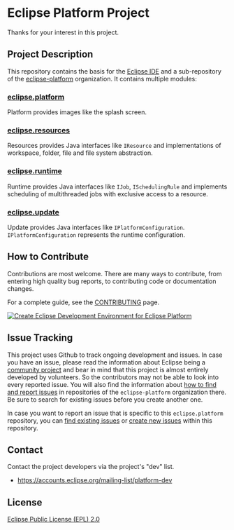 # Eclipse Platform Project

Thanks for your interest in this project.


## Project Description

This repository contains the basis for the [Eclipse IDE](https://www.eclipse.org/eclipseide/) and a sub-repository of the [eclipse-platform](https://github.com/eclipse-platform) organization. 
It contains multiple modules:

### [eclipse.platform](https://github.com/eclipse-platform/eclipse.platform/tree/master/platform)
Platform provides images like the splash screen.

### [eclipse.resources](https://github.com/eclipse-platform/eclipse.platform/tree/master/resources)
Resources provides Java interfaces like `IResource` and implementations of workspace, folder, file and file system abstraction.

### [eclipse.runtime](https://github.com/eclipse-platform/eclipse.platform/tree/master/runtime) 
Runtime provides Java interfaces like `IJob`, `ISchedulingRule` and implements scheduling of multithreaded jobs with exclusive access to a resource.

### [eclipse.update](https://github.com/eclipse-platform/eclipse.platform/tree/master/update)
Update provides Java interfaces like `IPlatformConfiguration`. `IPlatformConfiguration` represents the runtime configuration.


## How to Contribute

Contributions are most welcome. There are many ways to contribute, from entering high quality bug reports, to contributing code or documentation changes.

For a complete guide, see the [CONTRIBUTING](https://github.com/eclipse-platform/.github/blob/main/CONTRIBUTING.md) page.

[![Create Eclipse Development Environment for Eclipse Platform](https://download.eclipse.org/oomph/www/setups/svg/Eclipse_Platform.svg)](
https://www.eclipse.org/setups/installer/?url=https://raw.githubusercontent.com/eclipse-platform/eclipse.platform/master/releng/org.eclipse.platform.setup/PlatformConfiguration.setup&show=true
"Click to open Eclipse-Installer Auto Launch or drag into your running installer")

## Issue Tracking

This project uses Github to track ongoing development and issues. In case you have an issue, please read the information about Eclipse being a [community project](https://github.com/eclipse-platform#community) and bear in mind that this project is almost entirely developed by volunteers. So the contributors may not be able to look into every reported issue. You will also find the information about [how to find and report issues](https://github.com/eclipse-platform#reporting-issues) in repositories of the `eclipse-platform` organization there. Be sure to search for existing issues before you create another one.

In case you want to report an issue that is specific to this `eclipse.platform` repository, you can [find existing issues](https://github.com/eclipse-platform/eclipse.platform/issues) or [create new issues](https://github.com/eclipse-platform/eclipse.platform/issues/new) within this repository.


## Contact

Contact the project developers via the project's "dev" list.

- <https://accounts.eclipse.org/mailing-list/platform-dev>


## License

[Eclipse Public License (EPL) 2.0](https://www.eclipse.org/legal/epl-2.0/)